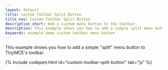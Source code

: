 ```yaml
---
layout: default
title: Custom Toolbar Split Button
title_nav: Custom Toolbar Split Button
description_short: Add a custom menu button to the toolbar.
description: This example shows you how to add a simple split menu button to TinyMCE's toolbar.
keywords: example demo custom toolbar menu button
---
```


This example shows you how to add a simple "split" menu button to TinyMCE's toolbar.

{% include codepen.html id="custom-toolbar-split-button" tab="js" %}
